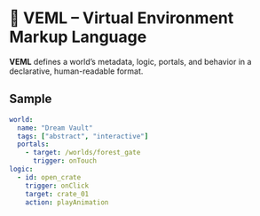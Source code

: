 # 📄 VEML – Virtual Environment Markup Language

**VEML** defines a world’s metadata, logic, portals, and behavior in a declarative, human-readable format.

## Sample

```yaml
world:
  name: "Dream Vault"
  tags: ["abstract", "interactive"]
  portals:
    - target: /worlds/forest_gate
      trigger: onTouch
logic:
  - id: open_crate
    trigger: onClick
    target: crate_01
    action: playAnimation
